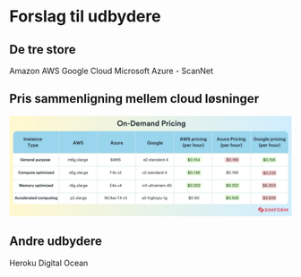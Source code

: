 # Forslag til udbydere
## De tre store
Amazon AWS
Google Cloud
Microsoft Azure - ScanNet

## Pris sammenligning mellem cloud løsninger
<img src="image.png" />

## Andre udbydere
Heroku
Digital Ocean
